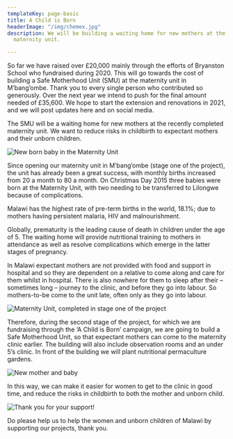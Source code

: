 ```yaml
---
templateKey: page-basic
title: A Child is Born
headerImage: "/img/chemex.jpg"
description: We will be building a waiting home for new mothers at the recently completed
  maternity unit.

---
```

So far we have raised over £20,000 mainly through the efforts of Bryanston School who fundraised during 2020. This will go towards the cost of building a Safe Motherhood Unit (SMU) at the maternity unit in M’bang’ombe. Thank you to every single person who contributed so generously. Over the next year we intend to push for the final amount needed of £35,600. We hope to start the extension and renovations in 2021, and we will post updates here and on social media.

The SMU will be a waiting home for new mothers at the recently completed maternity unit. We want to reduce risks in childbirth to expectant mothers and their unborn children.

![New born baby in the Maternity Unit](/img/img_8988.jpg "New born baby in the Maternity Unit")

Since opening our maternity unit in M’bang’ombe (stage one of the project), the unit has already been a great success, with monthly births increased from 20 a month to 80 a month. On Christmas Day 2015 three babies were born at the Maternity Unit, with two needing to be transferred to Lilongwe because of complications.

Malawi has the highest rate of pre-term births in the world, 18.1%; due to mothers having persistent malaria, HIV and malnourishment.

Globally, prematurity is the leading cause of death in children under the age of 5. The waiting home will provide nutritional training to mothers in attendance as well as resolve complications which emerge in the latter stages of pregnancy.

In Malawi expectant mothers are not provided with food and support in hospital and so they are dependent on a relative to come along and care for them whilst in hospital. There is also nowhere for them to sleep after their – sometimes long – journey to the clinic, and before they go into labour. So mothers-to-be come to the unit late, often only as they go into labour.

![Maternity Unit, completed in stage one of the project](/img/img_4993.jpg "Maternity Unit, completed in stage one of the project")

Therefore, during the second stage of the project, for which we are fundraising through the ‘A Child is Born’ campaign, we are going to build a Safe Motherhood Unit, so that expectant mothers can come to the maternity clinic earlier. The building will also include observation rooms and an under 5’s clinic. In front of the building we will plant nutritional permaculture gardens.

![New mother and baby](/img/malawi-2-036.jpg "New mother and baby")

In this way, we can make it easier for women to get to the clinic in good time, and reduce the risks in childbirth to both the mother and unborn child.

![Thank you for your support!](/img/paige-card.jpg "Thank you for your support!")

Do please help us to help the women and unborn children of Malawi by supporting our projects, thank you.